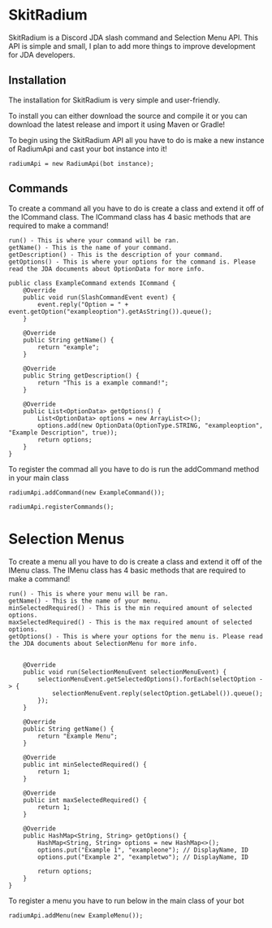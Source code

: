 # SkitRadium

SkitRadium is a Discord JDA slash command and Selection Menu API. This API is simple and small, I plan to add more things to improve development for JDA developers. 

## Installation

The installation for SkitRadium is very simple and user-friendly.

To install you can either download the source and compile it or you can download the latest release and import it using Maven or Gradle!

To begin using the SkitRadium API all you have to do is make a new instance of RadiumApi and cast your bot instance into it!
```
radiumApi = new RadiumApi(bot instance);
```

## Commands

To create a command all you have to do is create a class and extend it off of the ICommand class.
The ICommand class has 4 basic methods that are required to make a command!
```
run() - This is where your command will be ran.
getName() - This is the name of your command.
getDescription() - This is the description of your command.
getOptions() - This is where your options for the command is. Please read the JDA documents about OptionData for more info.
```
```
public class ExampleCommand extends ICommand {
    @Override
    public void run(SlashCommandEvent event) {
        event.reply("Option = " + event.getOption("exampleoption").getAsString()).queue();
    }

    @Override
    public String getName() {
        return "example";
    }

    @Override
    public String getDescription() {
        return "This is a example command!";
    }

    @Override
    public List<OptionData> getOptions() {
        List<OptionData> options = new ArrayList<>();
        options.add(new OptionData(OptionType.STRING, "exampleoption", "Example Description", true));
        return options;
    }
}
```

To register the commad all you have to do is run the addCommand method in your main class
```
radiumApi.addCommand(new ExampleCommand());

radiumApi.registerCommands();
```



# Selection Menus
To create a menu all you have to do is create a class and extend it off of the IMenu class.
The IMenu class has 4 basic methods that are required to make a command!
```
run() - This is where your menu will be ran.
getName() - This is the name of your menu.
minSelectedRequired() - This is the min required amount of selected options.
maxSelectedRequired() - This is the max required amount of selected options.
getOptions() - This is where your options for the menu is. Please read the JDA documents about SelectionMenu for more info.
```
```public class ExampleMenu extends IMenu {

    @Override
    public void run(SelectionMenuEvent selectionMenuEvent) {
        selectionMenuEvent.getSelectedOptions().forEach(selectOption -> {
            selectionMenuEvent.reply(selectOption.getLabel()).queue();
        });
    }

    @Override
    public String getName() {
        return "Example Menu";
    }

    @Override
    public int minSelectedRequired() {
        return 1;
    }

    @Override
    public int maxSelectedRequired() {
        return 1;
    }

    @Override
    public HashMap<String, String> getOptions() {
        HashMap<String, String> options = new HashMap<>();
        options.put("Example 1", "exampleone"); // DisplayName, ID
        options.put("Example 2", "exampletwo"); // DisplayName, ID

        return options;
    }
}
```

To register a menu you have to run below in the main class of your bot
```
radiumApi.addMenu(new ExampleMenu());
```


